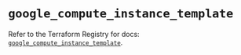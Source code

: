 # `google_compute_instance_template`

Refer to the Terraform Registry for docs: [`google_compute_instance_template`](https://registry.terraform.io/providers/hashicorp/google/4.85.0/docs/resources/compute_instance_template).
